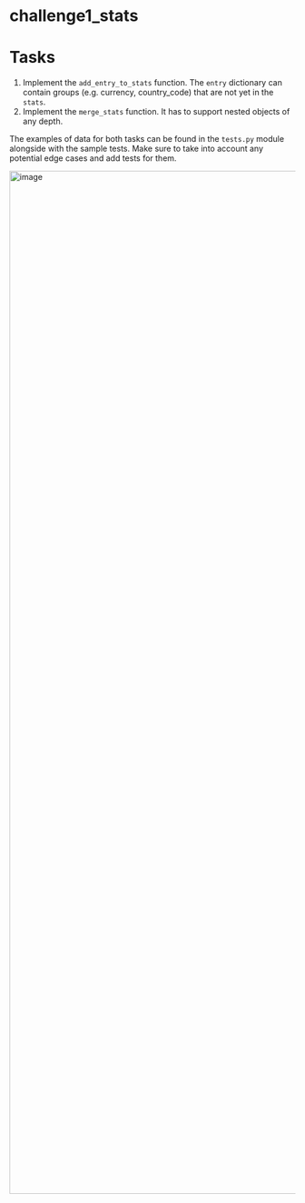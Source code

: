 # challenge1_stats
# Tasks

1. Implement the `add_entry_to_stats` function. The `entry` dictionary can contain groups (e.g. currency, country_code) that are not yet in the `stats`.
2. Implement the `merge_stats` function. It has to support nested objects of any depth.

The examples of data for both tasks can be found in the `tests.py` module alongside with the sample tests.
Make sure to take into account any potential edge cases and add tests for them.

<img width="1800" alt="image" src="https://user-images.githubusercontent.com/25196773/228481570-695238e6-e7fd-4d23-8edb-f975d33ce42f.png">
